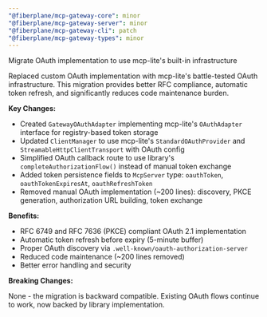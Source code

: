 ```yaml
---
"@fiberplane/mcp-gateway-core": minor
"@fiberplane/mcp-gateway-server": minor
"@fiberplane/mcp-gateway-cli": patch
"@fiberplane/mcp-gateway-types": minor
---
```


Migrate OAuth implementation to use mcp-lite's built-in infrastructure

Replaced custom OAuth implementation with mcp-lite's battle-tested OAuth infrastructure. This migration provides better RFC compliance, automatic token refresh, and significantly reduces code maintenance burden.

**Key Changes:**

- Created `GatewayOAuthAdapter` implementing mcp-lite's `OAuthAdapter` interface for registry-based token storage
- Updated `ClientManager` to use mcp-lite's `StandardOAuthProvider` and `StreamableHttpClientTransport` with OAuth config
- Simplified OAuth callback route to use library's `completeAuthorizationFlow()` instead of manual token exchange
- Added token persistence fields to `McpServer` type: `oauthToken`, `oauthTokenExpiresAt`, `oauthRefreshToken`
- Removed manual OAuth implementation (~200 lines): discovery, PKCE generation, authorization URL building, token exchange

**Benefits:**

- RFC 6749 and RFC 7636 (PKCE) compliant OAuth 2.1 implementation
- Automatic token refresh before expiry (5-minute buffer)
- Proper OAuth discovery via `.well-known/oauth-authorization-server`
- Reduced code maintenance (~200 lines removed)
- Better error handling and security

**Breaking Changes:**

None - the migration is backward compatible. Existing OAuth flows continue to work, now backed by library implementation.
